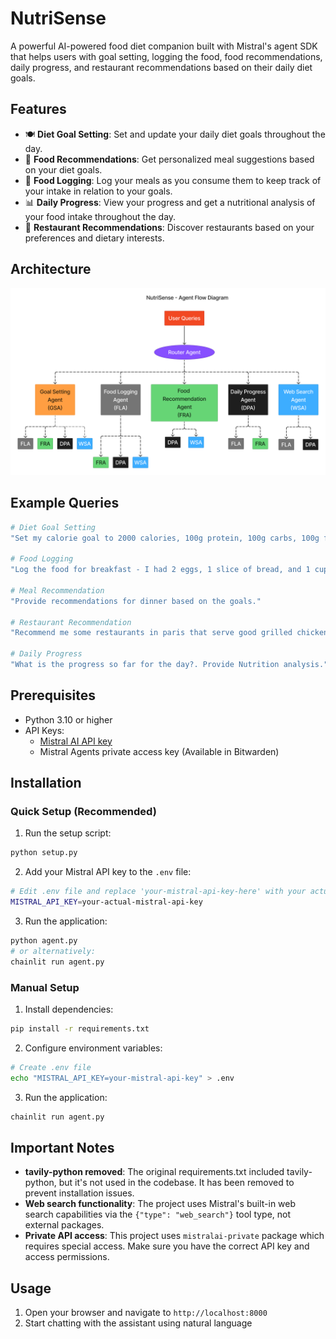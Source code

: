 # NutriSense

A powerful AI-powered food diet companion built with Mistral's agent SDK that helps users with goal setting, logging the food, food recommendations, daily progress, and restaurant recommendations based on their daily diet goals.

## Features

- 🍽️ **Diet Goal Setting**: Set and update your daily diet goals throughout the day.
- 🥗 **Food Recommendations**: Get personalized meal suggestions based on your diet goals.
- 📝 **Food Logging**: Log your meals as you consume them to keep track of your intake in relation to your goals.
- 📊 **Daily Progress**: View your progress and get a nutritional analysis of your food intake throughout the day.
- 🍴 **Restaurant Recommendations**: Discover restaurants based on your preferences and dietary interests.

## Architecture

![NutriSense Agent Flow Architecture](./assets/nutrisense_architecture.png)

## Example Queries

```bash
# Diet Goal Setting
"Set my calorie goal to 2000 calories, 100g protein, 100g carbs, 100g fibre."

# Food Logging
"Log the food for breakfast - I had 2 eggs, 1 slice of bread, and 1 cup of coffee."

# Meal Recommendation
"Provide recommendations for dinner based on the goals."

# Restaurant Recommendation
"Recommend me some restaurants in paris that serve good grilled chicken."

# Daily Progress
"What is the progress so far for the day?. Provide Nutrition analysis."
```

## Prerequisites

- Python 3.10 or higher
- API Keys:
  - [Mistral AI API key](https://mistral.ai/api-key)
  - Mistral Agents private access key (Available in Bitwarden)

## Installation

### Quick Setup (Recommended)

1. Run the setup script:
```bash
python setup.py
```

2. Add your Mistral API key to the `.env` file:
```bash
# Edit .env file and replace 'your-mistral-api-key-here' with your actual API key
MISTRAL_API_KEY=your-actual-mistral-api-key
```

3. Run the application:
```bash
python agent.py
# or alternatively:
chainlit run agent.py
```

### Manual Setup

1. Install dependencies:
```bash
pip install -r requirements.txt
```

2. Configure environment variables:
```bash
# Create .env file
echo "MISTRAL_API_KEY=your-mistral-api-key" > .env
```

3. Run the application:
```bash
chainlit run agent.py
```

## Important Notes

- **tavily-python removed**: The original requirements.txt included tavily-python, but it's not used in the codebase. It has been removed to prevent installation issues.
- **Web search functionality**: The project uses Mistral's built-in web search capabilities via the `{"type": "web_search"}` tool type, not external packages.
- **Private API access**: This project uses `mistralai-private` package which requires special access. Make sure you have the correct API key and access permissions.

## Usage

1. Open your browser and navigate to `http://localhost:8000`
2. Start chatting with the assistant using natural language